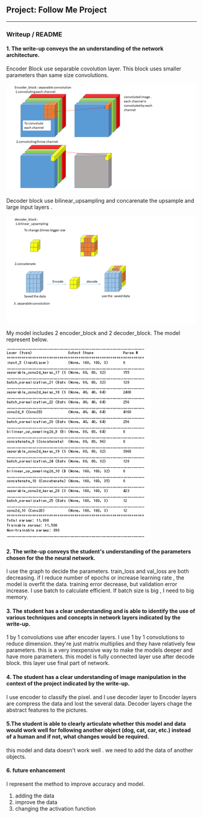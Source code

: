 ## Project: Follow Me Project
---
### Writeup / README

#### 1. The write-up conveys the an understanding of the network architecture.
[//]: # (Image References)

[image1]: encoder_block.png
[image2]: decoder_block.png
[image3]: model_weights.PNG
Encoder Block use separable covolution layer. This block uses  smaller parameters than same size convolutions.

![alt text][image1]


Decoder block use bilinear_upsampling and concarenate the upsample and large input layers .

![alt text][image2]

My model includes 2 encoder_block and 2 decoder_block.
The model represent below.

![alt text][image3]


#### 2. The write-up conveys the student's understanding of the parameters chosen for the the neural network.

I use the graph to decide the parameters.
train_loss and val_loss are both decreasing.
if I reduce number of epochs or increase learning rate , the model is overfit the data. training error decrease, but validation error increase.
I use batch to calculate efficient.
If batch size is big , I need to big memory.

#### 3. The student has a clear understanding and is able to identify the use of various techniques and concepts in network layers indicated by the write-up.

1 by 1 convolutions use  after encoder layers. I use 1 by 1 convolutions to reduce dimension.
they're just matrix multiplies and they have relatively few parameters. this is a very inexpensive  way to make the models deeper and have more parameters.
this model is
fully connected layer use after decode block. this layer  use final part of network.

#### 4. The student has a clear understanding of image manipulation in the context of the project indicated by the write-up.

I use encoder to classify the pixel. and I use decoder layer to
Encoder layers are compress the data and lost the several data.
Decoder layers chage the abstract features to the pictures.

#### 5.The student is able to clearly articulate whether this model and data would work well for following another object (dog, cat, car, etc.) instead of a human and if not, what changes would be required.

this model and data doesn't work well . we need to add the data of another objects.

#### 6. future enhancement

I represent the method to improve accuracy and model.

1. adding the data
2. improve the data
3. changing the activation function
